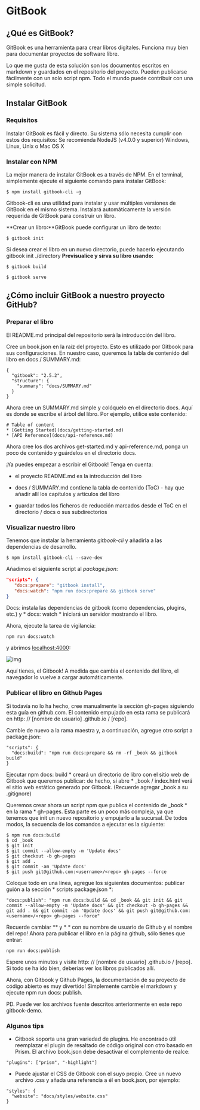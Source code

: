 # GitBook

## ¿Qué es GitBook?

GitBook es una herramienta para crear libros digitales. Funciona muy bien para documentar proyectos de software libre.

Lo que me gusta de esta solución son los documentos escritos en markdown y guardados en el repositorio del proyecto. Pueden publicarse fácilmente con un solo script npm. Todo el mundo puede contribuir con una simple solicitud.

## Instalar GitBook

### **Requisitos**

Instalar GitBook es fácil y directo. Su sistema sólo necesita cumplir con estos dos requisitos:
Se recomienda NodeJS (v4.0.0 y superior)
Windows, Linux, Unix o Mac OS X

### **Instalar con NPM**

La mejor manera de instalar GitBook es a través de NPM. En el terminal, simplemente ejecute el siguiente comando para instalar GitBook:

```shell
$ npm install gitbook-cli -g
```

Gitbook-cli es una utilidad para instalar y usar múltiples versiones de GitBook en el mismo sistema. Instalará automáticamente la versión requerida de GitBook para construir un libro.

**Crear un libro:**GitBook puede configurar un libro de texto:

```shell
$ gitbook init
```

Si desea crear el libro en un nuevo directorio, puede hacerlo ejecutando gitbook init ./directory
**Previsualice y sirva su libro usando:**

```shell
$ gitbook build
```

```shell
$ gitbook serve
```



## ¿Cómo incluir GitBook a nuestro proyecto GitHub?

### Preparar el libro

El README.md principal del repositorio será la introducción del libro.

Cree un book.json en la raíz del proyecto. Esto es utilizado por Gitbook para sus configuraciones. En nuestro caso, queremos la tabla de contenido del libro en docs / SUMMARY.md:

```
{ 
  "gitbook": "2.5.2",
  "structure": { 
    "summary": "docs/SUMMARY.md" 
  } 
}
```

Ahora cree un SUMMARY.md simple y colóquelo en el directorio docs. Aquí es donde se escribe el árbol del libro. Por ejemplo, utilice este contenido:

```
# Table of content 
* [Getting Started](docs/getting-started.md)
* [API Reference](docs/api-reference.md)
```

Ahora cree los dos archivos get-started.md y api-reference.md, ponga un poco de contenido y guárdelos en el directorio docs.

¡Ya puedes empezar a escribir el Gitbook! Tenga en cuenta:

- el proyecto README.md es la introducción del libro

- docs / SUMMARY.md contiene la tabla de contenido (ToC) - hay que añadir allí los capítulos y artículos del libro

- guardar todos los ficheros de reducción marcados desde el ToC en el directorio / docs o sus subdirectorios


### Visualizar nuestro libro

Tenemos que instalar la herramienta *gitbook-cli* y añadirla a las dependencias de desarrollo.

```shell
$ npm install gitbook-cli --save-dev
```

Añadimos el siguiente script al *package.json*:

```json
"scripts": {
   "docs:prepare": "gitbook install",
   "docs:watch": "npm run docs:prepare && gitbook serve"
}
```

Docs: instala las dependencias de gitbook (como dependencias, plugins, etc.) y * docs: watch * iniciará un servidor mostrando el libro.

Ahora, ejecute la tarea de vigilancia:

```
npm run docs:watch
```

y abrimos [localhost:4000](http://localhost:4000/):

![img](https://cdn-images-1.medium.com/max/800/1*xTMSiHj12YL0_XF366rDBg.png)

Aquí tienes, el Gitbook! A medida que cambia el contenido del libro, el navegador lo vuelve a cargar automáticamente.

### Publicar el libro en Github Pages

Si todavía no lo ha hecho, cree manualmente la sección gh-pages siguiendo esta guía en github.com. El contenido empujado en esta rama se publicará en http: // [nombre de usuario] .github.io / [repo].

Cambie de nuevo a la rama maestra y, a continuación, agregue otro script a package.json:

```
"scripts": {
  "docs:build": "npm run docs:prepare && rm -rf _book && gitbook build"
}
```

Ejecutar npm docs: build * creará un directorio de libro con el sitio web de Gitbook que queremos publicar: de hecho, si abre * _book / index.html verá el sitio web estático generado por Gitbook. (Recuerde agregar _book a su .gitignore)

Queremos crear ahora un script npm que publica el contenido de _book * en la rama * gh-pages. Esta parte es un poco más compleja, ya que tenemos que init un nuevo repositorio y empujarlo a la sucursal. De todos modos, la secuencia de los comandos a ejecutar es la siguiente:

```
$ npm run docs:build
$ cd _book
$ git init
$ git commit --allow-empty -m 'Update docs'
$ git checkout -b gh-pages
$ git add .
$ git commit -am 'Update docs'
$ git push git@github.com:<username>/<repo> gh-pages --force
```

Coloque todo en una línea, agregue los siguientes documentos: publicar guión a la sección * scripts package.json *:

```
"docs:publish": "npm run docs:build && cd _book && git init && git commit --allow-empty -m 'Update docs' && git checkout -b gh-pages && git add . && git commit -am 'Update docs' && git push git@github.com:<username>/<repo> gh-pages --force"
```

Recuerde cambiar ** y * * con su nombre de usuario de Github y el nombre del repo!
Ahora para publicar el libro en la página github, sólo tienes que entrar:

```
npm run docs:publish
```

Espere unos minutos y visite http: // [nombre de usuario] .github.io / [repo]. Si todo se ha ido bien, deberías ver los libros publicados allí.

Ahora, con Gitbook y Github Pages, la documentación de su proyecto de código abierto es muy divertido! Simplemente cambie el markdown y ejecute npm run docs: publish.

PD. Puede ver los archivos fuente descritos anteriormente en este repo gitbook-demo.

### Algunos tips

- Gitbook soporta una gran variedad de plugins. He encontrado útil reemplazar el plugin de resaltado de código original con otro basado en Prism. El archivo book.json debe desactivar el complemento de realce:

```
"plugins": ["prism", "-highlight"]
```

- Puede ajustar el CSS de Gitbook con el suyo propio. Cree un nuevo archivo .css y añada una referencia a él en book.json, por ejemplo:

```
"styles": {
  "website": "docs/styles/website.css"
}
```

